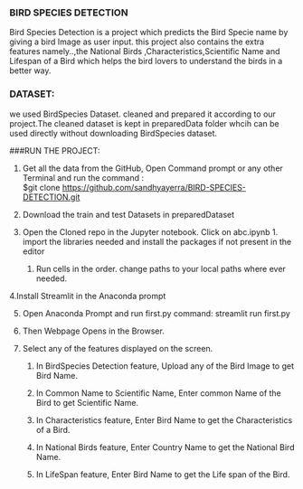 ### BIRD SPECIES DETECTION
Bird Species Detection is a project which predicts the Bird Specie name by giving a bird Image as user input. this project also contains the extra features namely..,the National Birds ,Characteristics,Scientific Name and Lifespan of a Bird which helps the bird lovers to understand the birds in a better way.

### DATASET:
we used BirdSpecies Dataset. cleaned and prepared it according to our project.The cleaned dataset is kept in preparedData folder whcih can be used directly without downloading BirdSpecies dataset.

###RUN THE PROJECT:
1. Get all the data from the GitHub, Open Command prompt or any other Terminal and run the command :    
\$git clone https://github.com/sandhyayerra/BIRD-SPECIES-DETECTION.git

2. Download the train and test Datasets in preparedDataset

3. Open the Cloned repo in the Jupyter notebook. Click on abc.ipynb
        1. import the libraries needed and install the packages if not present in the editor
	1. Run cells in the order. change paths to your local paths where ever needed.

4.Install Streamlit in the Anaconda prompt

5. Open Anaconda Prompt and run first.py
     command: streamlit run first.py

6. Then Webpage Opens in the Browser.

7. Select any of the features displayed on the screen.
	1. In BirdSpecies Detection feature, Upload any of the Bird Image to get Bird Name.

	2. In Common Name to Scientific Name, Enter common Name of the Bird to get Scientific Name.

	3. In Characteristics feature, Enter Bird Name to get the Characteristics of a Bird.

	4. In National Birds feature, Enter Country Name to get the National Bird Name.

	5. In LifeSpan feature, Enter Bird Name to get the Life span of the Bird.

